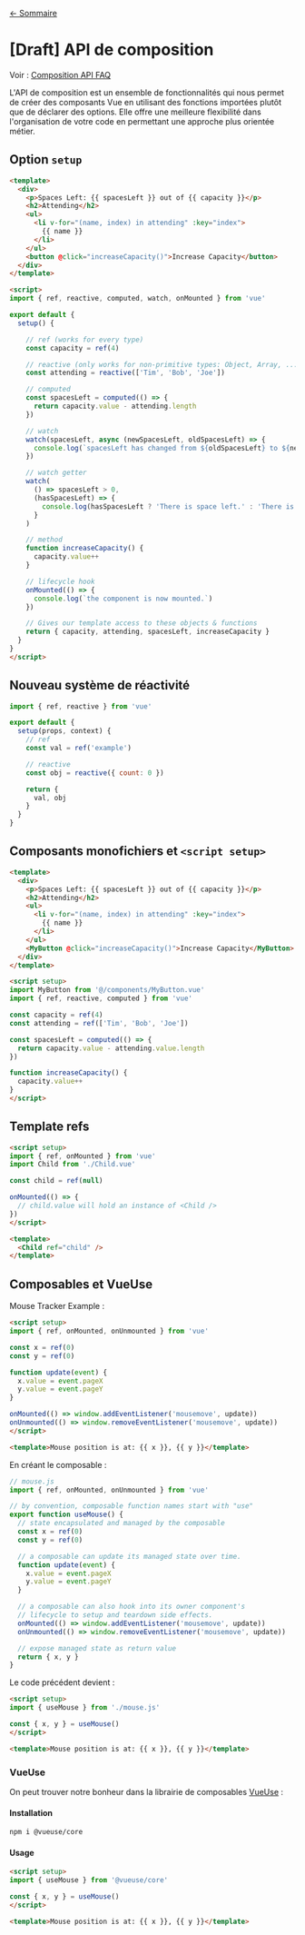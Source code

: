 
[← Sommaire](0-index.md)

# [Draft] API de composition

Voir : [Composition API FAQ](https://vuejs.org/guide/extras/composition-api-faq.html)

L'API de composition est un ensemble de fonctionnalités qui nous permet de créer des composants Vue en utilisant des fonctions importées plutôt que de déclarer des options. Elle offre une meilleure flexibilité dans l'organisation de votre code en permettant une approche plus orientée métier.

## Option `setup`

```html
<template>
  <div>
    <p>Spaces Left: {{ spacesLeft }} out of {{ capacity }}</p>
    <h2>Attending</h2>
    <ul>
      <li v-for="(name, index) in attending" :key="index">
        {{ name }}
      </li>
    </ul>
    <button @click="increaseCapacity()">Increase Capacity</button>
  </div>
</template>

<script>
import { ref, reactive, computed, watch, onMounted } from 'vue'

export default {
  setup() {

    // ref (works for every type)
    const capacity = ref(4)

    // reactive (only works for non-primitive types: Object, Array, ...)
    const attending = reactive(['Tim', 'Bob', 'Joe'])

    // computed
    const spacesLeft = computed(() => {
      return capacity.value - attending.length
    })

    // watch
    watch(spacesLeft, async (newSpacesLeft, oldSpacesLeft) => {
      console.log(`spacesLeft has changed from ${oldSpacesLeft} to ${newSpacesLeft}.`)
    })

    // watch getter
    watch(
      () => spacesLeft > 0,
      (hasSpacesLeft) => {
        console.log(hasSpacesLeft ? 'There is space left.' : 'There is no space left.' )
      }
    )

    // method
    function increaseCapacity() {
      capacity.value++
    }

    // lifecycle hook
    onMounted(() => {
      console.log(`the component is now mounted.`)
    })

    // Gives our template access to these objects & functions
    return { capacity, attending, spacesLeft, increaseCapacity }
  }
}
</script>
```

## Nouveau système de réactivité

```js
import { ref, reactive } from 'vue'

export default {
  setup(props, context) {
    // ref
    const val = ref('example')

    // reactive
    const obj = reactive({ count: 0 })

    return {
      val, obj
    }
  }
}
```

## Composants monofichiers et `<script setup>`

```html
<template>
  <div>
    <p>Spaces Left: {{ spacesLeft }} out of {{ capacity }}</p>
    <h2>Attending</h2>
    <ul>
      <li v-for="(name, index) in attending" :key="index">
        {{ name }}
      </li>
    </ul>
    <MyButton @click="increaseCapacity()">Increase Capacity</MyButton>
  </div>
</template>

<script setup>
import MyButton from '@/components/MyButton.vue'
import { ref, reactive, computed } from 'vue'

const capacity = ref(4)
const attending = ref(['Tim', 'Bob', 'Joe'])

const spacesLeft = computed(() => {
  return capacity.value - attending.value.length
})

function increaseCapacity() {
  capacity.value++
}
</script>
```

## Template refs

```html
<script setup>
import { ref, onMounted } from 'vue'
import Child from './Child.vue'

const child = ref(null)

onMounted(() => {
  // child.value will hold an instance of <Child />
})
</script>

<template>
  <Child ref="child" />
</template>
```

## Composables et VueUse

Mouse Tracker Example :

```html
<script setup>
import { ref, onMounted, onUnmounted } from 'vue'

const x = ref(0)
const y = ref(0)

function update(event) {
  x.value = event.pageX
  y.value = event.pageY
}

onMounted(() => window.addEventListener('mousemove', update))
onUnmounted(() => window.removeEventListener('mousemove', update))
</script>

<template>Mouse position is at: {{ x }}, {{ y }}</template>
```

En créant le composable :

```js
// mouse.js
import { ref, onMounted, onUnmounted } from 'vue'

// by convention, composable function names start with "use"
export function useMouse() {
  // state encapsulated and managed by the composable
  const x = ref(0)
  const y = ref(0)

  // a composable can update its managed state over time.
  function update(event) {
    x.value = event.pageX
    y.value = event.pageY
  }

  // a composable can also hook into its owner component's
  // lifecycle to setup and teardown side effects.
  onMounted(() => window.addEventListener('mousemove', update))
  onUnmounted(() => window.removeEventListener('mousemove', update))

  // expose managed state as return value
  return { x, y }
}
```

Le code précédent devient :

```html
<script setup>
import { useMouse } from './mouse.js'

const { x, y } = useMouse()
</script>

<template>Mouse position is at: {{ x }}, {{ y }}</template>
```

### VueUse

On peut trouver notre bonheur dans la librairie de composables [VueUse](https://vueuse.org/) :

#### Installation

```bash
npm i @vueuse/core
```

#### Usage

```html
<script setup>
import { useMouse } from '@vueuse/core'

const { x, y } = useMouse()
</script>

<template>Mouse position is at: {{ x }}, {{ y }}</template>
```
